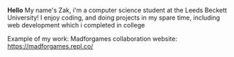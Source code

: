**Hello**
My name's Zak, i'm a computer science student at the Leeds Beckett University! 
I enjoy coding, and doing projects in my spare time, including web development which i completed in college

Example of my work:
Madforgames collaboration website: https://madforgames.repl.co/

